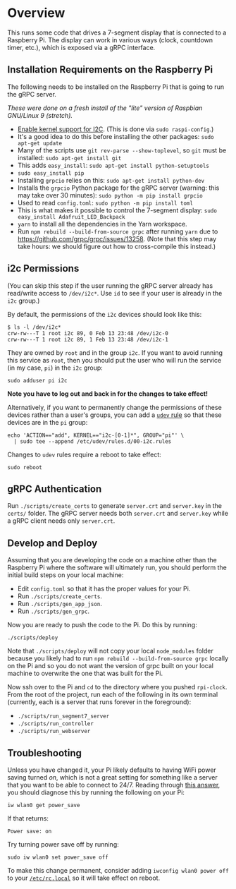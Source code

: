 # Overview

This runs some code that drives a 7-segment display that is connected to a
Raspberry Pi.
The display can work in various ways (clock, countdown timer, etc.),
which is exposed via a gRPC interface.

## Installation Requirements on the Raspberry Pi

The following needs to be installed on the Raspberry Pi that is going to run the
gRPC server.

*These were done on a fresh install of the "lite" version of Raspbian GNU/Linux
9 (stretch).*

* [Enable kernel support for I2C](https://learn.adafruit.com/adafruits-raspberry-pi-lesson-4-gpio-setup/configuring-i2c). (This is done via `sudo raspi-config`.)
* It's a good idea to do this before installing the other packages: `sudo apt-get update`
* Many of the scripts use `git rev-parse --show-toplevel`, so `git` must be
  installed: `sudo apt-get install git`
* This adds `easy_install`: `sudo apt-get install python-setuptools`
* `sudo easy_install pip`
* Installing `grpcio` relies on this: `sudo apt-get install python-dev`
* Installs the `grpcio` Python package for the gRPC server (warning: this may
  take over 30 minutes): `sudo python -m pip install grpcio`
* Used to read `config.toml`: `sudo python -m pip install toml`
* This is what makes it possible to control the 7-segment display:
  `sudo easy_install Adafruit_LED_Backpack`
* `yarn` to install all the dependencies in the Yarn workspace.
* Run `npm rebuild --build-from-source grpc` after running `yarn` due to
  https://github.com/grpc/grpc/issues/13258. (Note that this step may take
  hours: we should figure out how to cross-compile this instead.)

## i2c Permissions

(You can skip this step if the user running the gRPC server already has
read/write access to `/dev/i2c*`. Use `id` to see if your user is already in the
`i2c` group.)

By default, the permissions of the `i2c` devices should look like this:

```
$ ls -l /dev/i2c*
crw-rw---T 1 root i2c 89, 0 Feb 13 23:48 /dev/i2c-0
crw-rw---T 1 root i2c 89, 1 Feb 13 23:48 /dev/i2c-1
```

They are owned by `root` and in the group `i2c`. If you want to avoid running
this service as `root`, then you should put the user who will run the service
(in my case, `pi`) in the `i2c` group:

```
sudo adduser pi i2c
```

**Note you have to log out and back in for the changes to take effect!**

Alternatively, if you want to permanently change the permissions of these
devices rather than a user's groups, you can add a
[`udev` rule](http://www.reactivated.net/writing_udev_rules.html) so that
these devices are in the `pi` group:

```
echo 'ACTION=="add", KERNEL=="i2c-[0-1]*", GROUP="pi"' \
  | sudo tee --append /etc/udev/rules.d/00-i2c.rules
```

Changes to `udev` rules require a reboot to take effect:

```
sudo reboot
```

## gRPC Authentication

Run `./scripts/create_certs` to generate `server.crt` and `server.key` in the
`certs/` folder. The gRPC server needs both `server.crt` and `server.key`
while a gRPC client needs only `server.crt`.

## Develop and Deploy

Assuming that you are developing the code on a machine other than the Raspberry
Pi where the software will ultimately run, you should perform the initial build
steps on your local machine:

* Edit `config.toml` so that it has the proper values for your Pi.
* Run `./scripts/create_certs`.
* Run `./scripts/gen_app_json`.
* Run `./scripts/gen_grpc`.

Now you are ready to push the code to the Pi. Do this by running:

```
./scripts/deploy
```

Note that `./scripts/deploy` will not copy your local `node_modules` folder because
you likely had to run `npm rebuild --build-from-source grpc` locally on the Pi and so
you do not want the version of grpc built on your local machine to overwrite the one
that was built for the Pi.

Now ssh over to the Pi and `cd` to the directory where you pushed `rpi-clock`.
From the root of the project, run each of the following in its own terminal
(currently, each is a server that runs forever in the foreground):

* `./scripts/run_segment7_server`
* `./scripts/run_controller`
* `./scripts/run_webserver`

## Troubleshooting

Unless you have changed it, your Pi likely defaults to having WiFi
power saving turned *on*, which is not a great setting for something like a
server that you want to be able to connect to 24/7. Reading through
[this answer](https://raspberrypi.stackexchange.com/questions/34794/how-to-disable-wi-fi-dongle-sleep-mode),
you should diagnose this by running the following on your Pi:

```
iw wlan0 get power_save
```

If that returns:

```
Power save: on
```

Try turning power save off by running:

```
sudo iw wlan0 set power_save off
```

To make this change permanent, consider adding `iwconfig wlan0 power off`
to your [`/etc/rc.local`](https://www.raspberrypi.org/documentation/linux/usage/rc-local.md)
so it will take effect on reboot.
